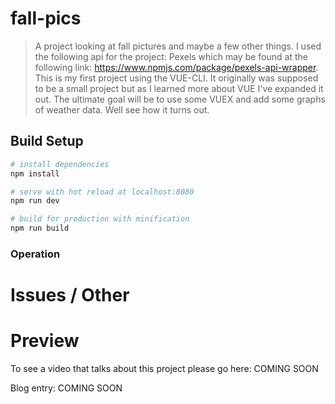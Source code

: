 # fall-pics

> A project looking at fall pictures and maybe a few other things. I used the
following api for the project: Pexels which may be found at the following link:
https://www.npmjs.com/package/pexels-api-wrapper. This is my first project using
the VUE-CLI. It originally was supposed to be a small project but as I learned
more about VUE I've expanded it out. The ultimate goal will be to use some VUEX and
add some graphs of weather data. Well see how it turns out.

## Build Setup

``` bash
# install dependencies
npm install

# serve with hot reload at localhost:8080
npm run dev

# build for production with minification
npm run build
```

### Operation


# Issues / Other



# Preview

To see a video that talks about this project please go here: COMING SOON

Blog entry: COMING SOON
